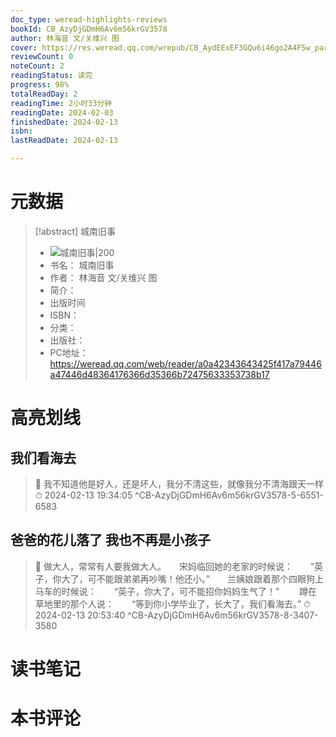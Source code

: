 ```yaml
---
doc_type: weread-highlights-reviews
bookId: CB_AzyDjGDmH6Av6m56krGV3578
author: 林海音 文/关维兴 图
cover: https://res.weread.qq.com/wrepub/CB_AydEExEF3GQu6i46go2A4F5w_parsecover
reviewCount: 0
noteCount: 2
readingStatus: 读完
progress: 98%
totalReadDay: 2
readingTime: 2小时33分钟
readingDate: 2024-02-03
finishedDate: 2024-02-13
isbn: 
lastReadDate: 2024-02-13

---
```

# 元数据
> [!abstract] 城南旧事
> - ![ 城南旧事|200](https://res.weread.qq.com/wrepub/CB_AydEExEF3GQu6i46go2A4F5w_parsecover)
> - 书名： 城南旧事
> - 作者： 林海音 文/关维兴 图
> - 简介： 
> - 出版时间 
> - ISBN： 
> - 分类： 
> - 出版社： 
> - PC地址：https://weread.qq.com/web/reader/a0a42343643425f417a79446a47446d48364176366d35366b72475633353738b17

# 高亮划线

## 我们看海去

> 📌 我不知道他是好人，还是坏人，我分不清这些，就像我分不清海跟天一样 
> ⏱ 2024-02-13 19:34:05 ^CB-AzyDjGDmH6Av6m56krGV3578-5-6551-6583

## 爸爸的花儿落了 我也不再是小孩子

> 📌 做大人，常常有人要我做大人。　　宋妈临回她的老家的时候说：　　“英子，你大了，可不能跟弟弟再吵嘴！他还小。”　　兰姨娘跟着那个四眼狗上马车的时候说：　　“英子，你大了，可不能招你妈妈生气了！” 　　蹲在草地里的那个人说：　　“等到你小学毕业了，长大了，我们看海去。” 
> ⏱ 2024-02-13 20:53:40 ^CB-AzyDjGDmH6Av6m56krGV3578-8-3407-3580

# 读书笔记

# 本书评论
